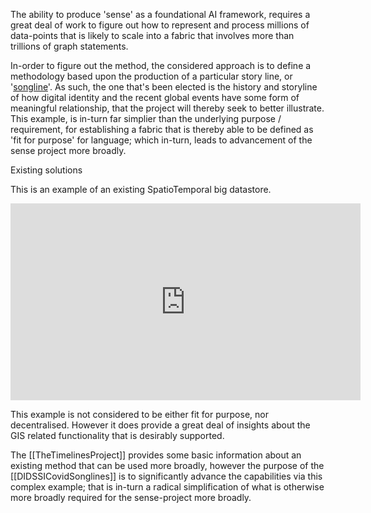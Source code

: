 The ability to produce 'sense' as a foundational AI framework, requires a great deal of work to figure out how to represent and process millions of data-points that is likely to scale into a fabric that involves more than trillions of graph statements.

In-order to figure out the method, the considered approach is to define a methodology based upon the production of a particular story line, or '[songline](https://en.wikipedia.org/wiki/Songline)'.  As such, the one that's been elected is the history and storyline of how digital identity and the recent global events have some form of meaningful relationship, that the project will thereby seek to better illustrate.   This example, is in-turn far simplier than the underlying purpose / requirement, for establishing a fabric that is thereby able to be defined as 'fit for purpose' for language; which in-turn, leads to advancement of the sense project more broadly. 

Existing solutions

This is an example of an existing SpatioTemporal big datastore. 

<iframe width="560" height="315" src="https://www.youtube.com/embed/iW7_w9Evr6c" title="YouTube video player" frameborder="0" allow="accelerometer; autoplay; clipboard-write; encrypted-media; gyroscope; picture-in-picture; web-share" allowfullscreen></iframe>

This example is not considered to be either fit for purpose, nor decentralised.  However it does provide a great deal of insights about the GIS related functionality that is desirably supported. 

The [[TheTimelinesProject]] provides some basic information about an existing method that can be used more broadly, however the purpose of the [[DIDSSICovidSonglines]] is to significantly advance the capabilities via this complex example; that is in-turn a radical simplification of what is otherwise more broadly required for the sense-project more broadly.